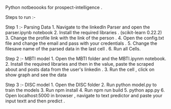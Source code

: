 Python notbeoooks for prospect-intelligence . 

Steps to run :- 

Step 1 :- Parsing Data
	1. Navigate to the linkedIn Parser and open the parser.ipynb notebook
	2. Install the required libraries . (scikit-learn 0.22.2)
	3. Change the profile link with the link of the person . 
	4. Open the config.txt file and change the email and pass with your credentials . 
	5. Change the filesave name of the parsed data in the last cell . 
	6. Run all Cells.

Step 2 :- MBTI model 
	1. Open the MBTI folder and the MBTI.ipynm notebook.
	2. Install the required libraries and then in the value, 
	   paste the scraped about and posts data from the user's linkedin .
	3. Run the cell , click on show graph and see the data

Step 3 :- DISC model 
	1. Open the DISC folder
	2. Run python model.py to train the models 
	3. Run npm install 
	4. Run npm run build
	5. python app.py
	6. Open localhost:5000 in browser , navigate to text predictor and paste your input textt and then predict .